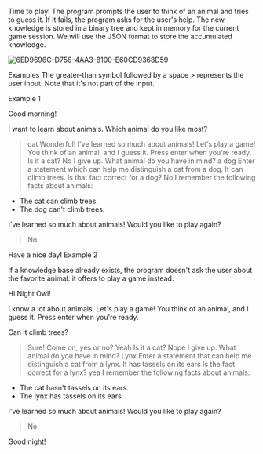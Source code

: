 Time to play! The program prompts the user to think of an animal and tries to guess it. If it fails, the program asks for the user's help. The new knowledge is stored in a binary tree and kept in memory for the current game session. We will use the JSON format to store the accumulated knowledge.

![6ED9696C-D756-4AA3-8100-E60CD9368D59](https://user-images.githubusercontent.com/73117226/196727764-b09265f1-268c-45a0-8a4a-a078f169424f.jpeg)


Examples
The greater-than symbol followed by a space > represents the user input. Note that it's not part of the input.

Example 1

Good morning!

I want to learn about animals.
Which animal do you like most?
> cat
Wonderful!
I've learned so much about animals!
Let's play a game!
You think of an animal, and I guess it.
Press enter when you're ready.
> Is it a cat?
> No
I give up. What animal do you have in mind?
> a dog
Enter a statement which can help me distinguish a cat from a dog.
> It can climb trees.
Is that fact correct for a dog?
> No
I remember the following facts about animals:
- The cat can climb trees.
- The dog can't climb trees.

I've learned so much about animals!
Would you like to play again?
> No

Have a nice day!
Example 2

If a knowledge base already exists, the program doesn't ask the user about the favorite animal: it offers to play a game instead.

Hi Night Owl!

I know a lot about animals.
Let's play a game!
You think of an animal, and I guess it.
Press enter when you're ready.
>
Can it climb trees?
> Sure!
Come on, yes or no?
> Yeah
Is it a cat?
> Nope
I give up. What animal do you have in mind?
> Lynx
Enter a statement that can help me distinguish a cat from a lynx.
> It has tassels on its ears
Is the fact correct for a lynx?
> yea
I remember the following facts about animals:
- The cat hasn't tassels on its ears.
- The lynx has tassels on its ears.

I've learned so much about animals!
Would you like to play again?
> No

Good night!

